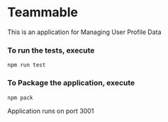 # Teammable
This is an application for Managing User Profile Data

### To run the tests, execute

    npm run test

### To Package the application, execute 

    npm pack

Application runs on port 3001
